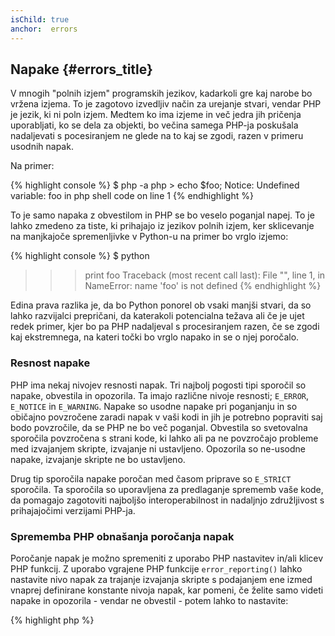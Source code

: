 ```yaml
---
isChild: true
anchor:  errors
---
```


## Napake {#errors_title}

V mnogih "polnih izjem" programskih jezikov, kadarkoli gre kaj narobe bo vržena izjema. To je
zagotovo izvedljiv način za urejanje stvari, vendar PHP je jezik, ki ni poln izjem. Medtem ko ima
izjeme in več jedra jih pričenja uporabljati, ko se dela za objekti, bo večina samega PHP-ja poskušala
nadaljevati s pocesiranjem ne glede na to kaj se zgodi, razen v primeru usodnih napak.

Na primer:

{% highlight console %}
$ php -a
php > echo $foo;
Notice: Undefined variable: foo in php shell code on line 1
{% endhighlight %}

To je samo napaka z obvestilom in PHP se bo veselo poganjal napej. To je lahko zmedeno za tiste, ki prihajajo iz
jezikov polnih izjem, ker sklicevanje na manjkajoče spremenljivke v Python-u na primer bo vrglo izjemo:

{% highlight console %}
$ python
>>> print foo
Traceback (most recent call last):
  File "<stdin>", line 1, in <module>
NameError: name 'foo' is not defined
{% endhighlight %}

Edina prava razlika je, da bo Python ponorel ob vsaki manjši stvari, da so lahko razvijalci prepričani, da katerakoli
potencialna težava ali če je ujet redek primer, kjer bo pa PHP nadaljeval s procesiranjem razen, če se zgodi kaj ekstremnega,
na kateri točki bo vrglo napako in se o njej poročalo.

### Resnost napake

PHP ima nekaj nivojev resnosti napak. Tri najbolj pogosti tipi sporočil so napake, obvestila in opozorila.
Ta imajo različne nivoje resnosti; `E_ERROR`, `E_NOTICE` in `E_WARNING`. Napake so usodne napake pri poganjanju in
so običajno povzročene zaradi napak v vaši kodi in jih je potrebno popraviti saj bodo povzročile, da se PHP ne bo več poganjal. Obvestila so
svetovalna sporočila povzročena s strani kode, ki lahko ali pa ne povzročajo probleme med izvajanjem skripte, izvajanje ni
ustavljeno. Opozorila so ne-usodne napake, izvajanje skripte ne bo ustavljeno.

Drug tip sporočila napake poročan med časom priprave so `E_STRICT` sporočila. Ta sporočila so uporavljena za predlaganje
sprememb vaše kode, da pomagajo zagotoviti najboljšo interoperabilnost in nadaljnjo združljivost s prihajajočimi verzijami PHP-ja.

### Sprememba PHP obnašanja poročanja napak

Poročanje napak je možno spremeniti z uporabo PHP nastavitev in/ali klicev PHP funkcij. Z uporabo vgrajene PHP funkcije
`error_reporting()` lahko nastavite nivo napak za trajanje izvajanja skripte s podajanjem ene izmed
vnaprej definirane konstante nivoja napak, kar pomeni, če želite samo videti napake in opozorila - vendar ne obvestil - potem
lahko to nastavite:

{% highlight php %}
<?php
error_reporting(E_ERROR | E_WARNING);
{% endhighlight %}

Lahko tudi krmilite ali so ali ne napake prikazane na zaslonu (dobro za razvoj) ali skrite in beležene
(dobro za produkcijo). Za več informacij na to temo preverite sekcijo [Poročanje napak][errorreport].

### Medvrstično zatiranje napak

PHP-ju lahko tudi poveste, da zatre določene napake z operatorjem kontrole napak `@`. Ta operator
dodate na začetek izraza in katerakoli napaka, ki je direktni rezultat izraza je utišana.

{% highlight php %}
<?php
echo @$foo['bar'];
{% endhighlight %}

To bo izpisalo `$foo['bar']`, če obstaja, vendar bo enostavno vrnilo null in nič izpisalo, če je spremenljivka `$foo` ali
`'bar'` ključ ne obstajata.  Brez operatorja kontrole napak lahko ta izraz ustvari `PHP Notice:  Undefined variable: foo` ali `PHP Notice:  Undefined index: bar` napako.

To lahko zgleda kot dobra ideja, vendar pride do nekaterih nezaželjenih kompromisov. PHP upravlja izraze, ki uporabljajo `@` v manj zmogljivem načinu kot tiste brez `@`. Prezgodnja optimizacija je
lahko izhodišče vseh programerskih argumentov, vendar če je zmogljivost posebej pomembna za vašo aplikacijo/knjižnico, je pomembno razumeti posledice zmogljivosti operatorja kontrole napak.

V nadaljevanju operator kontrole napak **popolnoma** pogoltne napako. Napaka ni izpisana in napaka ni poslana v dnevnik napak. Tudi celotni/produkcijski PHP sistemi nimajo načina izključitve
operatorja napak. Medtem ko imate lahko prav, da napaka, ki jo vidite, je neškodljiva bo druga manj škodljiva napaka tudi utišana.

Če je način, kako se izogniti operatorju zatiranja napak, premislite o njem. Na primer naša koda zgoraj je lahko prepisana sledeče

{% highlight php %}
<?php
// Null Coalescing Operator.
echo $foo['bar'] ?? '';
{% endhighlight %}

Primer, kjer je zatiranje napak lahko smiseln, je, kjer `fopen()` ne uspe najti datoteke za nalaganje. Lahko preverite
obstoj datoteke preden jo poskušate naložiti, vendar če je datoteka zbrisana po preverjanju in pred `fopen()`
(kar zveni nemogoče, vendar se lahko zgodi) potem bo `fopen()` vrnil false _in_ vrgel napako. To je
potencialno nekaj, kar bi moral PHP razrešiti, vendar gre za en primer, kjer je zatiranje napak edina veljavna
rešitev.

Prej smo omenili, da ni načina v celotnem PHP sistemu, da se izključi operator kontrole napak. Vendar ima [xDebug] ima `xdebug.scream` ini nastavitev, ki onemogoči operator kontrole napak. To lahko nastavite preko vaše `php.ini` datoteke s sledečim.

{% highlight ini %}
xdebug.scream = On
{% endhighlight %}

Lahko tudi nastavite to vrednost na začetku poganjanja z `ìni_set` funkcijo

{% highlight php %}
<?php
ini_set('xdebug.scream', '1')
{% endhighlight %}

PHP razširitev "[Scream]" ponuja podobno funkcionalnost napram xDebug, vendar Scream-ova ini nastavitev je imenovana `scream.enabled`.

To je najbolj uporabno, ko razhroščujete kodo in sumite, da bo informativna napaka zatrta. Uporabite scream previdno in kot začasno razhroščevalno orodje. Je na voljo ogromno PHP knjižnične kode, ki lahko ne dela z onemogočenim operatorjem kontrole napak.

* [Operatorji kontrole napak]
* [SitePoint]
* [xDebug]
* [Scream]

### ErrorException

PHP je odlično sposoben biti programski jezik "polen izjem" in samo zahteva nekaj vrstic kode za
pretvorbo. V osnovi lahko vržete vaše "napake" kot "izjeme" z uporabo razreda `ErrorException`, ki razširi `Exception` razred.

To je pogosta praksa implementirana s strani velikega števila modernih ogrodij, ko sta Symfony in Laravel. V načinu razhroščevanja *(ali razvojnem okolju dev)* bosta obe ogrodji prikazali lep in jasen *sled sklada*.

Na voljo so tudi nekateri paketi za boljšo upravljanje z napakami in izjemami, kot je [Whoops!], ki je privzeto nameščen v Laravel in se ga lahko uporablja tudi v kateremkoli drugem ogrodju.

Z vrženjem napak kot izjeme jih v razvoju lahko upravljate bolje kot običajne rezultate in če vidite
izjemo med razvojem, jo lahko ovijete v catch stavek z določenimi navodili, kako upravljati v tej situaciji. Vsaka izjema, ki jo ujamete bo takoj naredila vašo aplikacijo malenkost bolj robustno.

Več infomacij na to temo in podrobnosti kako uporabljati `ErrorException` pri upravljanju napak, se lahko najde na
[ErrorException Class][errorexception].

* [Operatorji kontrole napak]
* [Vnaprej definirane konstante za upravljanje z napakami]
* [`error_reporting()`][error_reporting]
* [Poročanje][errorreport]


[errorreport]: /#error_reporting
[xDebug]: http://xdebug.org/docs/basic
[Scream]: http://php.net/book.scream
[Operatorji kontrole napak]: http://php.net/language.operators.errorcontrol
[Whoops!]: http://filp.github.io/whoops/
[SitePoint]: http://www.sitepoint.com/
[errorexception]: http://php.net/class.errorexception
[Vnaprej definirane konstante za upravljanje z napakami]: http://php.net/errorfunc.constants
[error_reporting]: http://php.net/function.error-reporting
